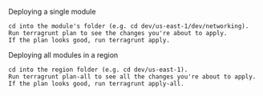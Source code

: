 Deploying a single module

    cd into the module's folder (e.g. cd dev/us-east-1/dev/networking).
    Run terragrunt plan to see the changes you're about to apply.
    If the plan looks good, run terragrunt apply.

Deploying all modules in a region

    cd into the region folder (e.g. cd dev/us-east-1).
    Run terragrunt plan-all to see all the changes you're about to apply.
    If the plan looks good, run terragrunt apply-all.
